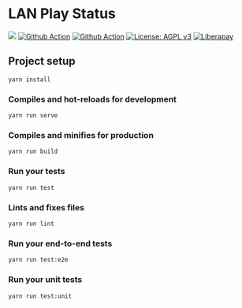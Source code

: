 # LAN Play Status

![](https://img.shields.io/badge/switch-lan--play-orange.svg)
[![Github Action](https://github.com/GreatWizard/lan-play-status/actions/workflows/test.yml/badge.svg)](https://github.com/GreatWizard/lan-play-status/actions/workflows/test.yml)
[![Github Action](https://github.com/GreatWizard/lan-play-status/actions/workflows/deploy.yml/badge.svg)](https://github.com/GreatWizard/lan-play-status/actions/workflows/deploy.yml)
[![License: AGPL v3](https://img.shields.io/badge/License-AGPL%20v3-blue.svg)](https://www.gnu.org/licenses/agpl-3.0)
[![Liberapay](http://img.shields.io/liberapay/patrons/GreatWizard.svg?logo=liberapay)](https://liberapay.com/GreatWizard/)

## Project setup

```
yarn install
```

### Compiles and hot-reloads for development

```
yarn run serve
```

### Compiles and minifies for production

```
yarn run build
```

### Run your tests

```
yarn run test
```

### Lints and fixes files

```
yarn run lint
```

### Run your end-to-end tests

```
yarn run test:e2e
```

### Run your unit tests

```
yarn run test:unit
```
